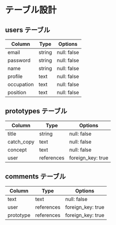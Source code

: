 # テーブル設計

## users テーブル

|   Column  |  Type  |     Options     |
|-----------|--------|-----------------|
|   email   | string |   null: false   |
|  password | string |   null: false   |
|    name   | string |   null: false   |
|  profile  |  text  |   null: false   |
| occupation|  text  |   null: false   |
|  position |  text  |   null: false   |
## prototypes テーブル

|   Column   |   Type   |      Options      |
|------------|----------|-------------------|
|   title    |  string  |    null: false    |
| catch_copy |   text   |    null: false    |
|  concept   |   text   |    null: false    |
|    user    |references| foreign_key: true |

## comments テーブル

|   Column  |   Type   |       Options      |
|-----------|----------|--------------------|
|    text   |   text   |     null: false    |
|    user   |references| foreign_key: true  |
| prototype |references| foreign_key: true  |